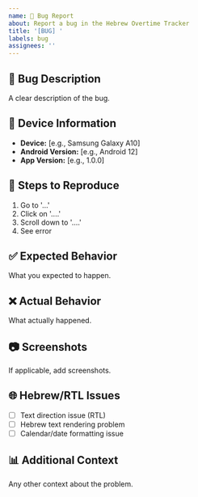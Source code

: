 ```yaml
---
name: 🐛 Bug Report
about: Report a bug in the Hebrew Overtime Tracker
title: '[BUG] '
labels: bug
assignees: ''
---
```


## 🐛 Bug Description
A clear description of the bug.

## 📱 Device Information
- **Device:** [e.g., Samsung Galaxy A10]
- **Android Version:** [e.g., Android 12]
- **App Version:** [e.g., 1.0.0]

## 🔄 Steps to Reproduce
1. Go to '...'
2. Click on '....'
3. Scroll down to '....'
4. See error

## ✅ Expected Behavior
What you expected to happen.

## ❌ Actual Behavior
What actually happened.

## 📷 Screenshots
If applicable, add screenshots.

## 🌐 Hebrew/RTL Issues
- [ ] Text direction issue (RTL)
- [ ] Hebrew text rendering problem
- [ ] Calendar/date formatting issue

## 📊 Additional Context
Any other context about the problem.
